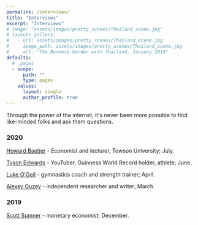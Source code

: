 ```yaml
---
permalink: /interviews/
title: "Interviews"
excerpt: "Interviews"
# image: "assets/images/pretty_scenes/Thailand_scene.jpg"
# layouts_gallery:
#   - url: assets/images/pretty_scenes/Thailand_scene.jpg
#     image_path: assets/images/pretty_scenes/Thailand_scene.jpg
#     alt: "The Burmese border with Thailand, January 2019"
defaults:
  # _pages
  - scope:
      path: ""
      type: pages
    values:
      layout: single
      author_profile: true
---
```


Through the power of the internet, it's never been more possible to find like-minded folks and ask them questions.

### 2020

[Howard Baetjer](/howard-baetjer-economist) - Economist and lecturer, Towson University; July.

[Tyson Edwards](/tyson-edwards-youtuber) - YouTuber, Guinness World Record holder, athlete; June.

[Luke O'Geil](/luke-ogeil-coach) - gymnastics coach and strength trainer; April.

[Alexey Guzey](/alexey-guzey) - independent researcher and writer; March.

### 2019

[Scott Sumner](/scott-sumner-economist) - monetary economist; December.
